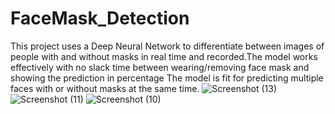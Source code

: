# FaceMask_Detection
This project uses a Deep Neural Network to differentiate between images of people with and without masks in real time and recorded.The model works effectively with no slack time between wearing/removing face mask and showing the prediction in percentage  The model is fit for predicting multiple faces with or without masks at the same time.
![Screenshot (13)](https://user-images.githubusercontent.com/122751229/213820231-1f2f5d19-0e61-47bc-aa20-5746b0ec97c3.png)
![Screenshot (11)](https://user-images.githubusercontent.com/122751229/213820236-5d9356e5-d6a7-425d-adc0-c00401445a9d.png)
![Screenshot (10)](https://user-images.githubusercontent.com/122751229/213820246-7407b2ae-c0b6-4382-aa6b-31c006b6448d.png)
